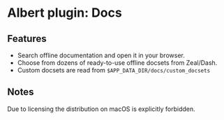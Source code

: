 # Albert plugin: Docs

## Features

- Search offline documentation and open it in your browser.
- Choose from dozens of ready-to-use offline docsets from Zeal/Dash.
- Custom docsets are read from `$APP_DATA_DIR/docs/custom_docsets`

## Notes

Due to licensing the distribution on macOS is explicitly forbidden.
